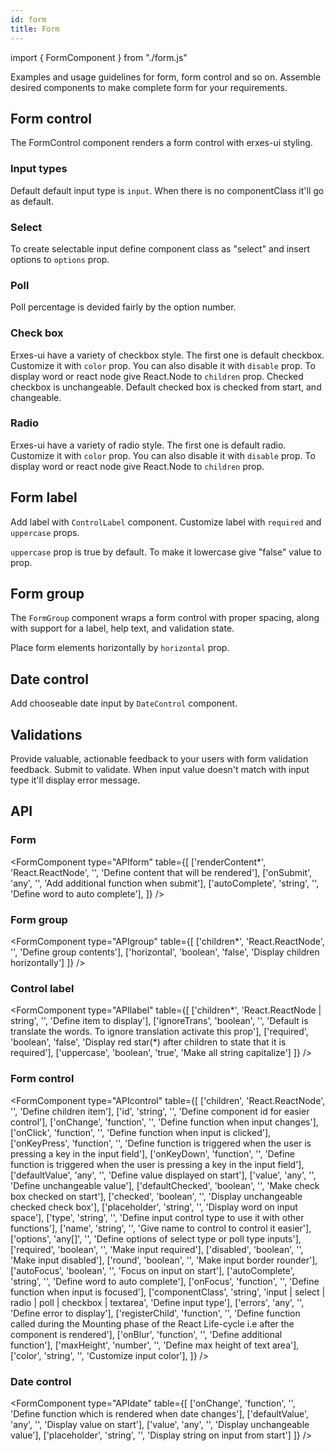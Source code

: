 ```yaml
---
id: form
title: Form
---
```


import { FormComponent } from "./form.js"

<p>Examples and usage guidelines for form, form control and so on. Assemble desired components to make complete form for your requirements.</p>

## Form control

<p>The FormControl component renders a form control with erxes-ui styling. </p>

### Input types

<p>Default default input type is <code>input</code>. When there is no componentClass it'll go as default.</p>
<FormComponent type="control" controltype="input" />

### Select

<p>To create selectable input define component class as "select" and insert options to <code>options</code> prop.</p>
<FormComponent type="control" controltype="select" />

### Poll

<p>Poll percentage is devided fairly by the option number. </p>
<FormComponent type="control" controltype="poll" />

### Check box

<p>Erxes-ui have a variety of checkbox style. The first one is default checkbox. Customize it with <code>color</code> prop. You can also disable it with <code>disable</code> prop. To display word or react node give React.Node to <code>children</code> prop. Checked checkbox is unchangeable. Default checked box is checked from start, and changeable. </p>
<FormComponent type="control" controltype="checkbox"/>

### Radio

<p>Erxes-ui have a variety of radio style. The first one is default radio. Customize it with <code>color</code> prop. You can also disable it with <code>disable</code> prop. To display word or react node give React.Node to <code>children</code> prop. </p>
<FormComponent type="control" controltype="radio"/>

## Form label

<p>Add label with <code>ControlLabel</code> component. Customize label with <code>required</code> and <code>uppercase</code> props. </p>
<FormComponent type="label" elementType="required" addvalue={true} addtext="Required"/>
<p><code>uppercase</code> prop is true by default. To make it lowercase give "false" value to prop.</p>
<FormComponent type="label" elementType="uppercase" addvalue={false} addtext="Uppercase" />

## Form group 

<p>The <code>FormGroup</code> component wraps a form control with proper spacing, along with support for a label, help text, and validation state. </p>
<FormComponent type="group" />
<p>Place form elements horizontally by <code>horizontal</code> prop.</p>
<FormComponent type="group" addvalue={true} /> 

## Date control

<p>Add chooseable date input by <code>DateControl</code> component. </p>
<FormComponent type="date" />

## Validations

<p>Provide valuable, actionable feedback to your users with form validation feedback. Submit to validate. When input value doesn't match with input type it'll display error message. </p>
<FormComponent type="validations" />

## API

### Form

<FormComponent type="APIform" table={[
  ['renderContent*', 'React.ReactNode', '', 'Define content that will be rendered'],
  ['onSubmit', 'any', '', 'Add additional function when submit'],
  ['autoComplete', 'string', '', 'Define word to auto complete'],
]} />

### Form group

<FormComponent type="APIgroup" table={[
['children*', 'React.ReactNode', '', 'Define group contents'],
['horizontal', 'boolean', 'false', 'Display children horizontally']
]} />

### Control label

<FormComponent type="APIlabel" table={[
['children*', 'React.ReactNode | string', '', 'Define item to display'],
['ignoreTrans', 'boolean', '', 'Default is translate the words. To ignore translation activate this prop'],
['required', 'boolean', 'false', 'Display red star(*) after children to state that it is required'],
['uppercase', 'boolean', 'true', 'Make all string capitalize']
]} />

### Form control

<FormComponent type="APIcontrol" table={[
['children', 'React.ReactNode', '', 'Define children item'],
['id', 'string', '', 'Define component id for easier control'],
['onChange', 'function', '', 'Define function when input changes'],
['onClick', 'function', '', 'Define function when input is clicked'],
['onKeyPress', 'function', '', 'Define function is triggered when the user is pressing a key in the input field'],
['onKeyDown', 'function', '', 'Define function is triggered when the user is pressing a key in the input field'],
['defaultValue', 'any', '', 'Define value displayed on start'],
['value', 'any', '', 'Define unchangeable value'],
['defaultChecked', 'boolean', '', 'Make check box checked on start'],
['checked', 'boolean', '', 'Display unchangeable checked check box'],
['placeholder', 'string', '', 'Display word on input space'],
['type', 'string', '', 'Define input control type to use it with other functions'],
['name', 'string', '', 'Give name to control to control it easier'],
['options', 'any[]', '', 'Define options of select type or poll type inputs'],
['required', 'boolean', '', 'Make input required'],
['disabled', 'boolean', '', 'Make input disabled'],
['round', 'boolean', '', 'Make input border rounder'],
['autoFocus', 'boolean', '', 'Focus on input on start'],
['autoComplete', 'string', '', 'Define word to auto complete'],
['onFocus', 'function', '', 'Define function when input is focused'],
['componentClass', 'string', 'input | select | radio | poll | checkbox | textarea', 'Define input type'],
['errors', 'any', '', 'Define error to display'],
['registerChild', 'function', '', 'Define function called during the Mounting phase of the React Life-cycle i.e after the component is rendered'],
['onBlur', 'function', '', 'Define additional function'],
['maxHeight', 'number', '', 'Define max height of text area'],
['color', 'string', '', 'Customize input color'],
]} />

### Date control

<FormComponent type="APIdate" table={[
['onChange', 'function', '', 'Define function which is rendered when date changes'],
['defaultValue', 'any', '', 'Display value on start'],
['value', 'any', '', 'Display unchangeable value'],
['placeholder', 'string', '', 'Display string on input from start']
]} />